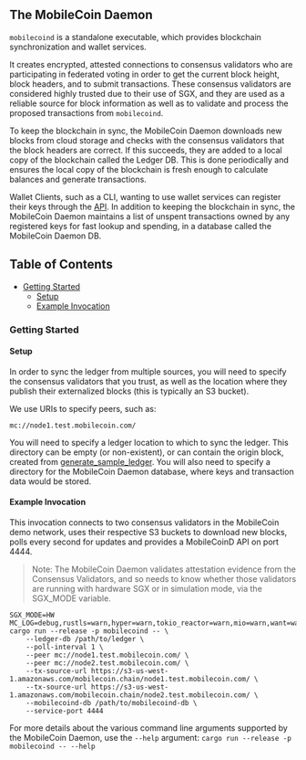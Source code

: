 ## The MobileCoin Daemon

`mobilecoind` is a standalone executable, which provides blockchain synchronization and wallet services.

It creates encrypted, attested connections to consensus validators who are participating in federated voting in order to get the current block height, block headers, and to submit transactions. These consensus validators are considered highly trusted due to their use of SGX, and they are used as a reliable source for block information as well as to validate and process the proposed transactions from `mobilecoind`.

To keep the blockchain in sync, the MobileCoin Daemon downloads new blocks from cloud storage and checks with the consensus validators that the block headers are correct. If this succeeds, they are added to a local copy of the blockchain called the Ledger DB. This is done periodically and ensures the local copy of the blockchain is fresh enough to calculate balances and generate transactions.

Wallet Clients, such as a CLI, wanting to use wallet services can register their keys through the [API](./api/proto/mobilecoind_api.proto). In addition to keeping the blockchain in sync, the MobileCoin Daemon maintains a list of unspent transactions owned by any registered keys for fast lookup and spending, in a database called the MobileCoin Daemon DB.

## Table of Contents

  - [Getting Started](#getting-started)
    - [Setup](#setup)
    - [Example Invocation](#example-invocation)

### Getting Started

#### Setup

In order to sync the ledger from multiple sources, you will need to specify the consensus validators that you trust, as well as the location where they publish their externalized blocks (this is typically an S3 bucket).

We use URIs to specify peers, such as:

```
mc://node1.test.mobilecoin.com/
```

You will need to specify a ledger location to which to sync the ledger. This directory can be empty (or non-existent), or can contain the origin block, created from [generate_sample_ledger](../generate_sample_ledger/README.md).
You will also need to specify a directory for the MobileCoin Daemon database, where keys and transaction data would be stored.

#### Example Invocation

This invocation connects to two consensus validators in the MobileCoin demo network, uses their respective S3 buckets to download new blocks, polls every second for updates and provides a MobileCoinD API on port 4444.

>Note: The MobileCoin Daemon validates attestation evidence from the Consensus Validators, and so needs to know whether those validators are running with hardware SGX or in simulation mode, via the SGX_MODE variable.

```
SGX_MODE=HW MC_LOG=debug,rustls=warn,hyper=warn,tokio_reactor=warn,mio=warn,want=warn,rusoto_core=error,h2=error,reqwest=error cargo run --release -p mobilecoind -- \
    --ledger-db /path/to/ledger \
    --poll-interval 1 \
    --peer mc://node1.test.mobilecoin.com/ \
    --peer mc://node2.test.mobilecoin.com/ \
    --tx-source-url https://s3-us-west-1.amazonaws.com/mobilecoin.chain/node1.test.mobilecoin.com/ \
    --tx-source-url https://s3-us-west-1.amazonaws.com/mobilecoin.chain/node2.test.mobilecoin.com/ \
    --mobilecoind-db /path/to/mobilecoind-db \
    --service-port 4444
```

For more details about the various command line arguments supported by the MobileCoin Daemon, use the `--help` argument:
```cargo run --release -p mobilecoind -- --help```
